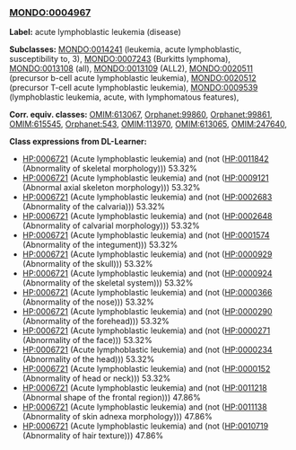 
### [MONDO:0004967](http://purl.obolibrary.org/obo/MONDO_0004967)
**Label:** acute lymphoblastic leukemia (disease)

**Subclasses:** [MONDO:0014241](http://purl.obolibrary.org/obo/MONDO_0014241) (leukemia, acute lymphoblastic, susceptibility to, 3), [MONDO:0007243](http://purl.obolibrary.org/obo/MONDO_0007243) (Burkitts lymphoma), [MONDO:0013108](http://purl.obolibrary.org/obo/MONDO_0013108) (all), [MONDO:0013109](http://purl.obolibrary.org/obo/MONDO_0013109) (ALL2), [MONDO:0020511](http://purl.obolibrary.org/obo/MONDO_0020511) (precursor b-cell acute lymphoblastic leukemia), [MONDO:0020512](http://purl.obolibrary.org/obo/MONDO_0020512) (precursor T-cell acute lymphoblastic leukemia), [MONDO:0009539](http://purl.obolibrary.org/obo/MONDO_0009539) (lymphoblastic leukemia, acute, with lymphomatous features), 

**Corr. equiv. classes:** [OMIM:613067](http://purl.obolibrary.org/obo/OMIM_613067), [Orphanet:99860](http://www.orpha.net/ORDO/Orphanet_99860), [Orphanet:99861](http://www.orpha.net/ORDO/Orphanet_99861), [OMIM:615545](http://purl.obolibrary.org/obo/OMIM_615545), [Orphanet:543](http://www.orpha.net/ORDO/Orphanet_543), [OMIM:113970](http://purl.obolibrary.org/obo/OMIM_113970), [OMIM:613065](http://purl.obolibrary.org/obo/OMIM_613065), [OMIM:247640](http://purl.obolibrary.org/obo/OMIM_247640), 

**Class expressions from DL-Learner:**

- [HP:0006721](http://purl.obolibrary.org/obo/HP_0006721) (Acute lymphoblastic leukemia) and (not ([HP:0011842](http://purl.obolibrary.org/obo/HP_0011842) (Abnormality of skeletal morphology))) 53.32%
- [HP:0006721](http://purl.obolibrary.org/obo/HP_0006721) (Acute lymphoblastic leukemia) and (not ([HP:0009121](http://purl.obolibrary.org/obo/HP_0009121) (Abnormal axial skeleton morphology))) 53.32%
- [HP:0006721](http://purl.obolibrary.org/obo/HP_0006721) (Acute lymphoblastic leukemia) and (not ([HP:0002683](http://purl.obolibrary.org/obo/HP_0002683) (Abnormality of the calvaria))) 53.32%
- [HP:0006721](http://purl.obolibrary.org/obo/HP_0006721) (Acute lymphoblastic leukemia) and (not ([HP:0002648](http://purl.obolibrary.org/obo/HP_0002648) (Abnormality of calvarial morphology))) 53.32%
- [HP:0006721](http://purl.obolibrary.org/obo/HP_0006721) (Acute lymphoblastic leukemia) and (not ([HP:0001574](http://purl.obolibrary.org/obo/HP_0001574) (Abnormality of the integument))) 53.32%
- [HP:0006721](http://purl.obolibrary.org/obo/HP_0006721) (Acute lymphoblastic leukemia) and (not ([HP:0000929](http://purl.obolibrary.org/obo/HP_0000929) (Abnormality of the skull))) 53.32%
- [HP:0006721](http://purl.obolibrary.org/obo/HP_0006721) (Acute lymphoblastic leukemia) and (not ([HP:0000924](http://purl.obolibrary.org/obo/HP_0000924) (Abnormality of the skeletal system))) 53.32%
- [HP:0006721](http://purl.obolibrary.org/obo/HP_0006721) (Acute lymphoblastic leukemia) and (not ([HP:0000366](http://purl.obolibrary.org/obo/HP_0000366) (Abnormality of the nose))) 53.32%
- [HP:0006721](http://purl.obolibrary.org/obo/HP_0006721) (Acute lymphoblastic leukemia) and (not ([HP:0000290](http://purl.obolibrary.org/obo/HP_0000290) (Abnormality of the forehead))) 53.32%
- [HP:0006721](http://purl.obolibrary.org/obo/HP_0006721) (Acute lymphoblastic leukemia) and (not ([HP:0000271](http://purl.obolibrary.org/obo/HP_0000271) (Abnormality of the face))) 53.32%
- [HP:0006721](http://purl.obolibrary.org/obo/HP_0006721) (Acute lymphoblastic leukemia) and (not ([HP:0000234](http://purl.obolibrary.org/obo/HP_0000234) (Abnormality of the head))) 53.32%
- [HP:0006721](http://purl.obolibrary.org/obo/HP_0006721) (Acute lymphoblastic leukemia) and (not ([HP:0000152](http://purl.obolibrary.org/obo/HP_0000152) (Abnormality of head or neck))) 53.32%
- [HP:0006721](http://purl.obolibrary.org/obo/HP_0006721) (Acute lymphoblastic leukemia) and (not ([HP:0011218](http://purl.obolibrary.org/obo/HP_0011218) (Abnormal shape of the frontal region))) 47.86%
- [HP:0006721](http://purl.obolibrary.org/obo/HP_0006721) (Acute lymphoblastic leukemia) and (not ([HP:0011138](http://purl.obolibrary.org/obo/HP_0011138) (Abnormality of skin adnexa morphology))) 47.86%
- [HP:0006721](http://purl.obolibrary.org/obo/HP_0006721) (Acute lymphoblastic leukemia) and (not ([HP:0010719](http://purl.obolibrary.org/obo/HP_0010719) (Abnormality of hair texture))) 47.86%


